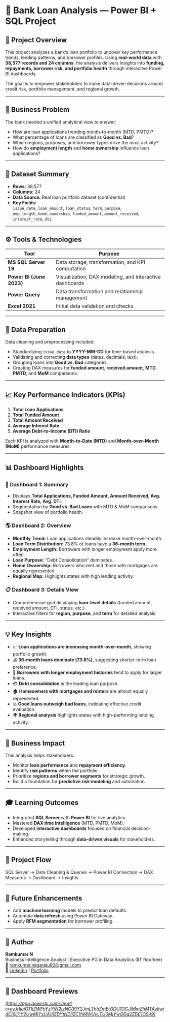 # 🏦 Bank Loan Analysis — Power BI + SQL Project  

## 📘 Project Overview  
This project analyzes a bank’s loan portfolio to uncover key performance trends, lending patterns, and borrower profiles. Using **real-world data** with **38,577 records and 24 columns**, the analysis delivers insights into **funding, repayments, borrower risk, and portfolio health** through interactive Power BI dashboards.  

The goal is to empower stakeholders to make data-driven decisions around credit risk, portfolio management, and regional growth.

---

## 🧠 Business Problem  
The bank needed a unified analytical view to answer:  
- How are loan applications trending month-to-month (MTD, PMTD)?  
- What percentage of loans are classified as **Good vs. Bad**?  
- Which regions, purposes, and borrower types drive the most activity?  
- How do **employment length** and **home ownership** influence loan applications?  

---

## 🧩 Dataset Summary  
- **Rows:** 38,577  
- **Columns:** 24  
- **Data Source:** Real loan portfolio dataset (confidential)  
- **Key Fields:**  
  `issue_date`, `loan_amount`, `loan_status`, `term`, `purpose`,  
  `emp_length`, `home_ownership`, `funded_amount`, `amount_received`,  
  `interest_rate`, `dti`

---

## ⚙️ Tools & Technologies  
| Tool | Purpose |
|------|----------|
| **MS SQL Server 19** | Data storage, transformation, and KPI computation |
| **Power BI (June 2023)** | Visualization, DAX modeling, and interactive dashboards |
| **Power Query** | Data transformation and relationship management |
| **Excel 2021** | Initial data validation and checks |

---

## 🧹 Data Preparation  
Data cleaning and preprocessing included:  
- Standardizing `issue_date` to **YYYY-MM-DD** for time-based analysis.  
- Validating and correcting **data types** (dates, decimals, text).  
- Grouping loans into **Good vs. Bad** categories.  
- Creating DAX measures for **funded amount**, **received amount**, **MTD**, **PMTD**, and **MoM** comparisons.  

---

## 📈 Key Performance Indicators (KPIs)  
1. **Total Loan Applications**  
2. **Total Funded Amount**  
3. **Total Amount Received**  
4. **Average Interest Rate**  
5. **Average Debt-to-Income (DTI) Ratio**  

Each KPI is analyzed with **Month-to-Date (MTD)** and **Month-over-Month (MoM)** performance measures.

---

## 📊 Dashboard Highlights  

### 🧾 Dashboard 1: Summary  
- Displays **Total Applications, Funded Amount, Amount Received, Avg. Interest Rate, Avg. DTI**.  
- Segmentation by **Good vs. Bad Loans** with MTD & MoM comparisons.  
- Snapshot view of portfolio health.

### 🌎 Dashboard 2: Overview  
- **Monthly Trend:** Loan applications steadily increase month-over-month.  
- **Loan Term Distribution:** 73.8% of loans have a **36-month term**.  
- **Employment Length:** Borrowers with longer employment apply more often.  
- **Loan Purpose:** “Debt Consolidation” dominates.  
- **Home Ownership:** Borrowers who rent and those with mortgages are equally represented.  
- **Regional Map:** Highlights states with high lending activity.  

### 📋 Dashboard 3: Details View  
- Comprehensive grid displaying **loan-level details** (funded amount, received amount, DTI, status, etc.).  
- Interactive filters for **region**, **purpose**, and **term** for detailed analysis.  

---

## 💡 Key Insights  
- 📈 **Loan applications are increasing month-over-month**, showing portfolio growth.  
- 💰 **36-month loans dominate (73.8%)**, suggesting shorter-term loan preference.  
- 👔 **Borrowers with longer employment histories** tend to apply for larger loans.  
- 💳 **Debt consolidation** is the leading loan purpose.  
- 🏠 **Homeowners with mortgages and renters** are almost equally represented.  
- ⚖️ **Good loans outweigh bad loans**, indicating effective credit evaluation.  
- 🌍 **Regional analysis** highlights states with high-performing lending activity.

---

## 🧮 Business Impact  
This analysis helps stakeholders:  
- Monitor **loan performance** and **repayment efficiency**.  
- Identify **risk patterns** within the portfolio.  
- Prioritize **regions and borrower segments** for strategic growth.  
- Build a foundation for **predictive risk modeling** and automation.  

---

## 🎓 Learning Outcomes  
- Integrated **SQL Server** with **Power BI** for live analytics.  
- Mastered **DAX time intelligence** (MTD, PMTD, MoM).  
- Developed **interactive dashboards** focused on financial decision-making.  
- Enhanced storytelling through **data-driven visuals** for stakeholders.

---

## 📁 Project Flow  
SQL Server → Data Cleaning & Queries → Power BI Connection → DAX Measures → Dashboard → Insights


---

## 🧭 Future Enhancements  
- Add **machine learning** models to predict loan defaults.  
- Automate **data refresh** using Power BI Gateway.  
- Apply **RFM segmentation** for borrower profiling.  

---

## 👤 Author  
**Ramkumar N**  
Business Intelligence Analyst | Executive PG in Data Analytics (IIT Roorkee)  
📧 [ramkumar.nagaraju92@gmail.com](mailto:ramkumar.nagaraju92@gmail.com)  
🔗 [LinkedIn](linkedin.com/in/ramkumar-n-a8a817388) | [Portfolio](https://marked-unicorn-aef.notion.site/Ramkumar-Data-Analyst-Portfolio-27179b3fd86d80c6a194e9debe65e193)

---

## 📸 Dashboard Previews  
*[https://app.powerbi.com/view?r=eyJrIjoiOTljZWFhYzYtN2IzNC00Y2JmLThhZmEtODU1OGJiMmZhMTAzIiwidCI6IjI1Y2UwMjYxLWJiZDYtNDljZC1hMWUyLTU0MjYwODg2ZDE1OSJ9]*  
